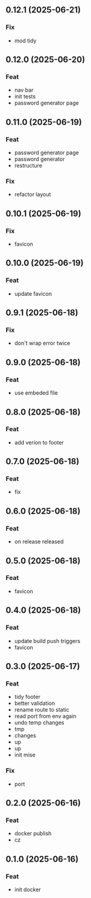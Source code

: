 ## 0.12.1 (2025-06-21)

### Fix

- mod tidy

## 0.12.0 (2025-06-20)

### Feat

- nav bar
- init tests
- password generator page

## 0.11.0 (2025-06-19)

### Feat

- password generator page
- password generator
- restructure

### Fix

- refactor layout

## 0.10.1 (2025-06-19)

### Fix

- favicon

## 0.10.0 (2025-06-19)

### Feat

- update favicon

## 0.9.1 (2025-06-18)

### Fix

- don't wrap error twice

## 0.9.0 (2025-06-18)

### Feat

- use embeded file

## 0.8.0 (2025-06-18)

### Feat

- add verion to footer

## 0.7.0 (2025-06-18)

### Feat

- fix

## 0.6.0 (2025-06-18)

### Feat

- on release released

## 0.5.0 (2025-06-18)

### Feat

- favicon

## 0.4.0 (2025-06-18)

### Feat

- update build push triggers
- favicon

## 0.3.0 (2025-06-17)

### Feat

- tidy footer
- better validation
- rename route to static
- read port from env again
- undo temp changes
- tmp
- changes
- up
- up
- init mise

### Fix

- port

## 0.2.0 (2025-06-16)

### Feat

- docker publish
- cz

## 0.1.0 (2025-06-16)

### Feat

- init docker
